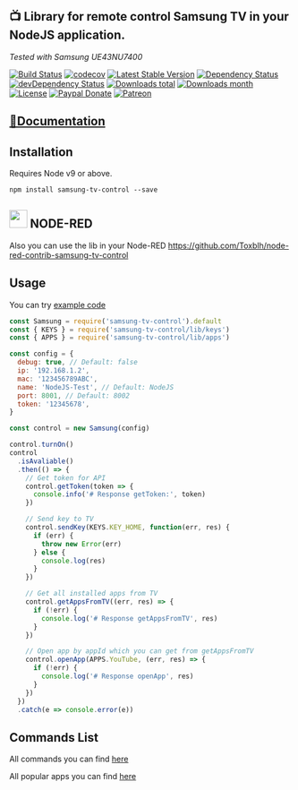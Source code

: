 ## 📺 Library for remote control Samsung TV in your NodeJS application.

_Tested with Samsung UE43NU7400_

[![Build Status](https://travis-ci.org/Toxblh/samsung-tv-control.svg?branch=master)](https://travis-ci.org/Toxblh/samsung-tv-control)
[![codecov](https://codecov.io/gh/Toxblh/samsung-tv-control/branch/master/graph/badge.svg)](https://codecov.io/gh/Toxblh/samsung-tv-control)
[![Latest Stable Version](https://img.shields.io/npm/v/samsung-tv-control.svg)](https://www.npmjs.com/package/samsung-tv-control)
[![Dependency Status](https://david-dm.org/Toxblh/samsung-tv-control.svg)](https://david-dm.org/Toxblh/samsung-tv-control)
[![devDependency Status](https://david-dm.org/Toxblh/samsung-tv-control/dev-status.svg)](https://david-dm.org/Toxblh/samsung-tv-control#info=devDependencies)
[![Downloads total](https://img.shields.io/npm/dt/samsung-tv-control.svg)](https://www.npmjs.com/package/samsung-tv-control)
[![Downloads month](https://img.shields.io/npm/dm/samsung-tv-control.svg)](https://www.npmjs.com/package/samsung-tv-control)
[![License](https://img.shields.io/npm/l/samsung-tv-control.svg)](https://www.npmjs.com/package/samsung-tv-control) [![Paypal Donate](https://img.shields.io/badge/paypal-donate-blue.svg)](https://www.paypal.com/cgi-bin/webscr?cmd=_s-xclick&hosted_button_id=WUAAG2HH58WE4) [![Patreon](https://img.shields.io/badge/patreon-support-blue.svg)](https://www.patreon.com/toxblh)

## [📖Documentation](https://toxblh.github.io/samsung-tv-control/)


## Installation

Requires Node v9 or above.

`npm install samsung-tv-control --save`

## <img src="http://nodered.org/node-red-icon.png" height="32px" /> NODE-RED

Also you can use the lib in your Node-RED https://github.com/Toxblh/node-red-contrib-samsung-tv-control

## Usage

You can try [example code](example/index.js)

```js
const Samsung = require('samsung-tv-control').default
const { KEYS } = require('samsung-tv-control/lib/keys')
const { APPS } = require('samsung-tv-control/lib/apps')

const config = {
  debug: true, // Default: false
  ip: '192.168.1.2',
  mac: '123456789ABC',
  name: 'NodeJS-Test', // Default: NodeJS
  port: 8001, // Default: 8002
  token: '12345678',
}

const control = new Samsung(config)

control.turnOn()
control
  .isAvaliable()
  .then(() => {
    // Get token for API
    control.getToken(token => {
      console.info('# Response getToken:', token)
    })

    // Send key to TV
    control.sendKey(KEYS.KEY_HOME, function(err, res) {
      if (err) {
        throw new Error(err)
      } else {
        console.log(res)
      }
    })

    // Get all installed apps from TV
    control.getAppsFromTV((err, res) => {
      if (!err) {
        console.log('# Response getAppsFromTV', res)
      }
    })

    // Open app by appId which you can get from getAppsFromTV
    control.openApp(APPS.YouTube, (err, res) => {
      if (!err) {
        console.log('# Response openApp', res)
      }
    })
  })
  .catch(e => console.error(e))
```

## Commands List

All commands you can find [here](src/keys.ts)

All popular apps you can find [here](src/apps.ts)
